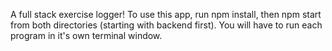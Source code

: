 A full stack exercise logger! To use this app, run npm install, then npm start from both directories (starting with backend first). 
You will have to run each program in it's own terminal window. 
